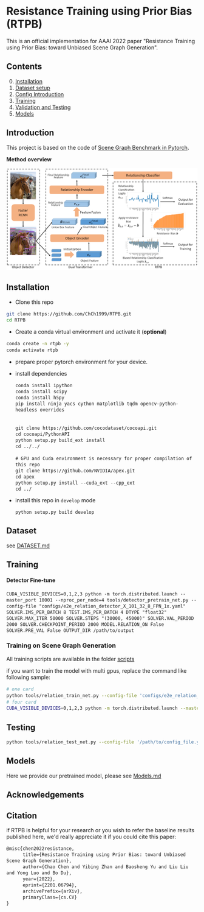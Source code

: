# Resistance Training using Prior Bias (RTPB)
This is an official implementation for AAAI 2022 paper "Resistance Training using Prior Bias: toward Unbiased Scene Graph Generation". 



## Contents

0. [Installation](#Installation)
1. [Dataset setup](#Dataset-setup)
2. [Config Introduction](#Config-Introduction)
3. [Training](#Training)
4. [Validation and Testing](#Validation-and-Testing)
5. [Models](#Models)

## Introduction

This project is based on the code of [Scene Graph Benchmark in Pytorch](https://github.com/KaihuaTang/Scene-Graph-Benchmark.pytorch). 

**Method overview**

![overall structure](assets/model.png)



## Installation

- Clone this repo
```bash
git clone https://github.com/ChCh1999/RTPB.git
cd RTPB
```

-  Create a conda virtual environment and activate it (**optional**)
```bash
conda create -n rtpb -y
conda activate rtpb
```

- prepare proper pytorch environment for your device. 

+ install dependencies

  ```
  conda install ipython
  conda install scipy
  conda install h5py
  pip install ninja yacs cython matplotlib tqdm opencv-python-headless overrides
  
  
  git clone https://github.com/cocodataset/cocoapi.git
  cd cocoapi/PythonAPI
  python setup.py build_ext install
  cd ../../
  
  # GPU and Cuda environment is necessary for proper compilation of this repo
  git clone https://github.com/NVIDIA/apex.git
  cd apex
  python setup.py install --cuda_ext --cpp_ext
  cd ../
  ```

  

- install this repo in `develop` mode

  ```
  python setup.py build develop
  ```

  

## Dataset
see [DATASET.md](./DATASET.md)




## Training
#### Detector Fine-tune

```
CUDA_VISIBLE_DEVICES=0,1,2,3 python -m torch.distributed.launch --master_port 10001 --nproc_per_node=4 tools/detector_pretrain_net.py --config-file "configs/e2e_relation_detector_X_101_32_8_FPN_1x.yaml" SOLVER.IMS_PER_BATCH 8 TEST.IMS_PER_BATCH 4 DTYPE "float32" SOLVER.MAX_ITER 50000 SOLVER.STEPS "(30000, 45000)" SOLVER.VAL_PERIOD 2000 SOLVER.CHECKPOINT_PERIOD 2000 MODEL.RELATION_ON False SOLVER.PRE_VAL False OUTPUT_DIR /path/to/output 
```

###  Training on Scene Graph Generation

All training scripts are available in the folder [scripts](./scripts/)

if you want to train the model with multi gpus, replace the command like following sample:
```bash
# one card
python tools/relation_train_net.py --config-file 'configs/e2e_relation_X_101_32_8_FPN_1x_trans_predcls.yaml' SOLVER.IMS_PER_BATCH 16 TEST.IMS_PER_BATCH 1 DTYPE float32 SOLVER.MAX_ITER 18000 SOLVER.STEPS '(10000,16000)' SOLVER.WARMUP_ITERS 500 GLOVE_DIR /public/data1/users/chenchao278/model/glove MODEL.PRETRAINED_DETECTOR_CKPT $DET_CKPT OUTPUT_DIR $OUT_PATH SOLVER.PRE_VAL False MODEL.ROI_RELATION_HEAD.PREDICTOR 'DualTransPredictor' MODEL.ROI_RELATION_HEAD.DUAL_TRANS.USE_GRAPH_ENCODE True MODEL.ROI_RELATION_HEAD.DUAL_TRANS.GRAPH_ENCODE_STRATEGY trans
# four card
CUDA_VISIBLE_DEVICES=0,1,2,3 python -m torch.distributed.launch --master_port 10001 --nproc_per_node=4 --config-file 'configs/e2e_relation_X_101_32_8_FPN_1x_trans_predcls.yaml' SOLVER.IMS_PER_BATCH 16 TEST.IMS_PER_BATCH 4 DTYPE float32 SOLVER.MAX_ITER 18000 SOLVER.STEPS '(10000,16000)' SOLVER.WARMUP_ITERS 500 GLOVE_DIR /public/data1/users/chenchao278/model/glove MODEL.PRETRAINED_DETECTOR_CKPT $DET_CKPT OUTPUT_DIR $OUT_PATH SOLVER.PRE_VAL False MODEL.ROI_RELATION_HEAD.PREDICTOR 'DualTransPredictor' MODEL.ROI_RELATION_HEAD.DUAL_TRANS.USE_GRAPH_ENCODE True MODEL.ROI_RELATION_HEAD.DUAL_TRANS.GRAPH_ENCODE_STRATEGY trans
```


## Testing
```bash
python tools/relation_test_net.py --config-file '/path/to/config_file.yaml'
```


## Models
Here we provide our pretrained model, please see [Models.md](./Models.md)

## Acknowledgements



## Citation

if RTPB is helpful for your research or you wish to refer the baseline results published here, we'd really appreciate it if you could cite this paper:
```
@misc{chen2022resistance,
      title={Resistance Training using Prior Bias: toward Unbiased Scene Graph Generation}, 
      author={Chao Chen and Yibing Zhan and Baosheng Yu and Liu Liu and Yong Luo and Bo Du},
      year={2022},
      eprint={2201.06794},
      archivePrefix={arXiv},
      primaryClass={cs.CV}
}
```

